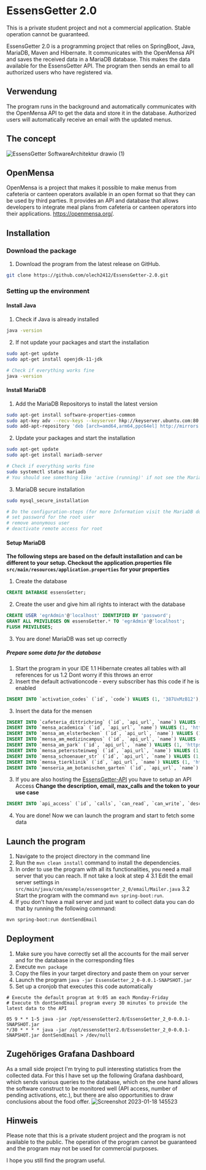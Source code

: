 # EssensGetter 2.0

This is a private student project and not a commercial application. Stable operation cannot be guaranteed.

EssensGetter 2.0 is a programming project that relies on SpringBoot, Java, MariaDB, Maven and Hibernate. It communicates with the OpenMensa API and saves the received data in a MariaDB database. This makes the data available for the EssensGetter API. The program then sends an email to all authorized users who have registered via.

## Verwendung

The program runs in the background and automatically communicates with the OpenMensa API to get the data and store it in the database. Authorized users will automatically receive an email with the updated menus.

## The concept
![EssensGetter SoftwareArchitektur drawio (1)](https://user-images.githubusercontent.com/76694468/212769942-63c4dd74-2664-4111-9736-429c27f669c5.png)


## OpenMensa
OpenMensa is a project that makes it possible to make menus from cafeteria or canteen operators available in an open format so that they can be used by third parties. It provides an API and database that allows developers to integrate meal plans from cafeteria or canteen operators into their applications. https://openmensa.org/.

## Installation

### Download the package
1. Download the program from the latest release on GitHub.
```bash
git clone https://github.com/olech2412/EssensGetter-2.0.git
```

### Setting up the environment

#### Install Java
1. Check if Java is already installed
```bash
java -version
```
2. If not update your packages and start the installation
```bash
sudo apt-get update
sudo apt-get install openjdk-11-jdk

# Check if everything works fine
java -version
```

#### Install MariaDB
1. Add the MariaDB Repositorys to install the latest version
```bash
sudo apt-get install software-properties-common
sudo apt-key adv --recv-keys --keyserver hkp://keyserver.ubuntu.com:80 0xF1656F24C74CD1D8
sudo add-apt-repository 'deb [arch=amd64,arm64,ppc64el] http://mirrors.accretive-networks.net/mariadb/repo/10.5/ubuntu bionic main'
```

2. Update your packages and start the installation
```bash
sudo apt-get update
sudo apt-get install mariadb-server

# Check if everything works fine
sudo systemctl status mariadb
# You should see something like 'active (running)' if not see the MariaDB documentation
```

3. MariaDB secure installation
```bash
sudo mysql_secure_installation

# Do the configuration-steps (for more Information visit the MariaDB documentation
# set password for the root user
# remove anonymous user
# deactivate remote access for root
```

#### Setup MariaDB
**The following steps are based on the default installation and can be different to your setup. Checkout the application.properties file `src/main/resources/application.properties` for your properties**
1. Create the database
```sql
CREATE DATABASE essensGetter;
```
2. Create the user and give him all rights to interact with the database
```sql
CREATE USER 'egrAdmin'@'localhost' IDENTIFIED BY 'password';
GRANT ALL PRIVILEGES ON essensGetter.* TO 'egrAdmin'@'localhost';
FLUSH PRIVILEGES;
```
3. You are done! MariaDB was set up correctly

##### Prepare some data for the database
1. Start the program in your IDE
1.1 Hibernate creates all tables with all references for us
1.2 Dont worry if this throws an error
2. Insert the default activationcode - every subscriber has this code if he is enabled
```sql
INSERT INTO `activation_codes` (`id`, `code`) VALUES (1, '387UxMzB12');
```
3. Insert the data for the mensen
```sql
INSERT INTO `cafeteria_dittrichring` (`id`, `api_url`, `name`) VALUES (1, 'https://openmensa.org/api/v2/canteens/70/meals', 'Cafeteria Dittrichring');
INSERT INTO `mensa_academica` (`id`, `api_url`, `name`) VALUES (1, 'https://openmensa.org/api/v2/canteens/64/meals', 'Mensa Academica');
INSERT INTO `mensa_am_elsterbecken` (`id`, `api_url`, `name`) VALUES (1, 'https://openmensa.org/api/v2/canteens/65/meals', 'Mensa am Elsterbecken');
INSERT INTO `mensa_am_medizincampus` (`id`, `api_url`, `name`) VALUES (1, 'https://openmensa.org/api/v2/canteens/67/meals', 'Mensa am Medizincampus');
INSERT INTO `mensa_am_park` (`id`, `api_url`, `name`) VALUES (1, 'https://openmensa.org/api/v2/canteens/63/meals', 'Mensa am Park');
INSERT INTO `mensa_peterssteinweg` (`id`, `api_url`, `name`) VALUES (1, 'https://openmensa.org/api/v2/canteens/68/meals', 'Mensa Peterssteinweg');
INSERT INTO `mensa_schoenauer_str` (`id`, `api_url`, `name`) VALUES (1, 'https://openmensa.org/api/v2/canteens/69/meals', 'Mensa/Cafeteria Schönauer Straße');
INSERT INTO `mensa_tierklinik` (`id`, `api_url`, `name`) VALUES (1, 'https://openmensa.org/api/v2/canteens/66/meals', 'Mensa Tierklinik');
INSERT INTO `menseria_am_botanischen_garten` (`id`, `api_url`, `name`) VALUES (1, 'https://openmensa.org/api/v2/canteens/72/meals', 'Menseria am Botanischen Garten');
```
3. If you are also hosting the [EssensGetter-API](https://github.com/olech2412/EssensGetter-API) you have to setup an API Access
**Change the description, email, max_calls and the token to your use case**
```sql
INSERT INTO `api_access` (`id`, `calls`, `can_read`, `can_write`, `description`, `email`, `enabled`, `last_call`, `max_calls`, `token`) VALUES (1, 0, b'1', b'1', 'Your description', 'contact', b'1', '2023-02-07 10:55:34', 999999999999999, '8PLUv50emD7jBakyy9U4');
```
4. You are done! Now we can launch the program and start to fetch some data

## Launch the program
1. Navigate to the project directory in the command line
2. Run the `mvn clean install` command to install the dependencies.
3. In order to use the program with all its functionalities, you need a mail server that you can reach. If not take a look at step 4
3.1 Edit the email server settings in `src/main/java/com/example/essensgetter_2_0/email/Mailer.java`
3.2 Start the program with the command `mvn spring-boot:run`.
4. If you don't have a mail server and just want to collect data you can do that by running the following command:
```bash
mvn spring-boot:run dontSendEmail
```

## Deployment
1. Make sure you have correctly set all the accounts for the mail server and for the database in the corresponding files
2. Execute `mvn package`
3. Copy the files in your target directory and paste them on your server
4. Launch the program `java -jar EssensGetter_2_0-0.0.1-SNAPSHOT.jar`
5. Set up a cronjob that executes this code automatically
```cron
# Execute the default program at 9:05 am each Monday-Friday
# Execute th dontSendEmail program every 30 minutes to provide the latest data to the API

05 9 * * 1-5 java -jar /opt/essensGetter2.0/EssensGetter_2_0-0.0.1-SNAPSHOT.jar
*/30 * * * * java -jar /opt/essensGetter2.0/EssensGetter_2_0-0.0.1-SNAPSHOT.jar dontSendEmail > /dev/null
```

## Zugehöriges Grafana Dashboard
As a small side project I'm trying to pull interesting statistics from the collected data. For this I have set up the following Grafana dashboard, which sends various queries to the database, which on the one hand allows the software construct to be monitored well (API access, number of pending activations, etc.), but there are also opportunities to draw conclusions about the food offer.
![Screenshot 2023-01-18 145523](https://user-images.githubusercontent.com/76694468/213191027-28390bcf-e5a5-4ed3-b321-e19dc6508378.png)


## Hinweis

Please note that this is a private student project and the program is not available to the public. The operation of the program cannot be guaranteed and the program may not be used for commercial purposes.

I hope you still find the program useful.
